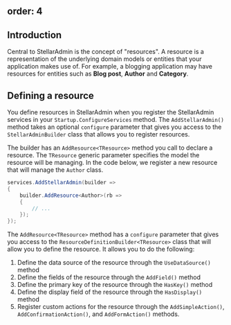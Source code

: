 order: 4
---

## Introduction

Central to StellarAdmin is the concept of "resources". A resource is a representation of the underlying domain models or entities that your application makes use of. For example, a blogging application may have resources for entities such as **Blog post**, **Author** and **Category**.

## Defining a resource

You define resources in StellarAdmin when you register the StellarAdmin services in your `Startup.ConfigureServices` method. The `AddStellarAdmin()` method takes an optional `configure` parameter that gives you access to the `StellarAdminBuilder` class that allows you to register resources. 

The builder has an `AddResource<TResource>` method you call to declare a resource. The `TResource` generic parameter specifies the model the resource will be managing. In the code below, we register a new resource that will manage the `Author` class.

```cs
services.AddStellarAdmin(builder =>
{
    builder.AddResource<Author>(rb =>
    {
        // ...
    });
});
```

The `AddResource<TResource>` method has a `configure` parameter that gives you access to the `ResourceDefinitionBuilder<TResource>` class that will allow you to define the resource. It allows you to do the following:

1. Define the data source of the resource through the `UseDataSource()` method
1. Define the fields of the resource through the `AddField()` method
1. Define the primary key of the resource through the `HasKey()` method
1. Define the display field of the resource through the `HasDisplay()` method
1. Register custom actions for the resource through the `AddSimpleAction()`, `AddConfirmationAction()`, and `AddFormAction()` methods.
